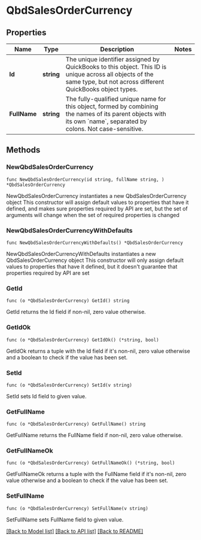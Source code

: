 # QbdSalesOrderCurrency

## Properties

Name | Type | Description | Notes
------------ | ------------- | ------------- | -------------
**Id** | **string** | The unique identifier assigned by QuickBooks to this object. This ID is unique across all objects of the same type, but not across different QuickBooks object types. | 
**FullName** | **string** | The fully-qualified unique name for this object, formed by combining the names of its parent objects with its own &#x60;name&#x60;, separated by colons. Not case-sensitive. | 

## Methods

### NewQbdSalesOrderCurrency

`func NewQbdSalesOrderCurrency(id string, fullName string, ) *QbdSalesOrderCurrency`

NewQbdSalesOrderCurrency instantiates a new QbdSalesOrderCurrency object
This constructor will assign default values to properties that have it defined,
and makes sure properties required by API are set, but the set of arguments
will change when the set of required properties is changed

### NewQbdSalesOrderCurrencyWithDefaults

`func NewQbdSalesOrderCurrencyWithDefaults() *QbdSalesOrderCurrency`

NewQbdSalesOrderCurrencyWithDefaults instantiates a new QbdSalesOrderCurrency object
This constructor will only assign default values to properties that have it defined,
but it doesn't guarantee that properties required by API are set

### GetId

`func (o *QbdSalesOrderCurrency) GetId() string`

GetId returns the Id field if non-nil, zero value otherwise.

### GetIdOk

`func (o *QbdSalesOrderCurrency) GetIdOk() (*string, bool)`

GetIdOk returns a tuple with the Id field if it's non-nil, zero value otherwise
and a boolean to check if the value has been set.

### SetId

`func (o *QbdSalesOrderCurrency) SetId(v string)`

SetId sets Id field to given value.


### GetFullName

`func (o *QbdSalesOrderCurrency) GetFullName() string`

GetFullName returns the FullName field if non-nil, zero value otherwise.

### GetFullNameOk

`func (o *QbdSalesOrderCurrency) GetFullNameOk() (*string, bool)`

GetFullNameOk returns a tuple with the FullName field if it's non-nil, zero value otherwise
and a boolean to check if the value has been set.

### SetFullName

`func (o *QbdSalesOrderCurrency) SetFullName(v string)`

SetFullName sets FullName field to given value.



[[Back to Model list]](../README.md#documentation-for-models) [[Back to API list]](../README.md#documentation-for-api-endpoints) [[Back to README]](../README.md)


